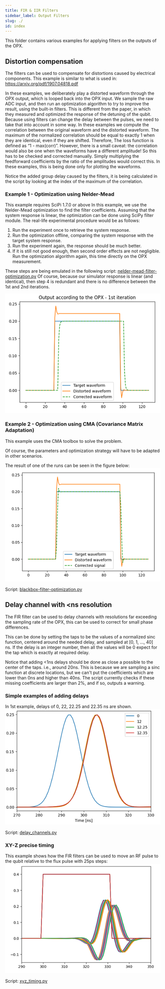 ```yaml
---
title: FIR & IIR Filters
sidebar_label: Output Filters
slug: ./
id: index
---
```


This folder contains various examples for applying filters on the outputs of the OPX.

## Distortion compensation

The filters can be used to compensate for distortions caused by electrical components.
This example is similar to what is used in: https://arxiv.org/pdf/1907.04818.pdf

In these examples, we deliberately play a distorted waveform through the OPX output, which 
is looped back into the OPX input. We sample the raw ADC input, and then run an optimization
algorithm to try to improve the result, using the built-in filters.
This is different from the paper, in which they measured and optimized the response of 
the detuning of the qubit.
Because using filters can change the delay between the pulses, we need to take that into account in some way.
In these examples we compute the correlation between the original waveform and the distorted waveform. 
The maximum of the normalized correlation should be equal to exactly 1 when they are identical, even if they are shifted. 
Therefore, The loss function is defined as “1 - max(corr)”. However, there is a small caveat: the correlation would
also be one when the waveforms have a different amplitude! So this has to be checked and corrected manually.
Simply multiplying the feedforward coefficients by the ratio of the amplitudes would correct this.
In these examples, this is being done only for plotting the waveforms.

Notice the added group delay caused by the filters, it is being calculated in the script by looking at the index of 
the maximum of the correlation.

### Example 1 - Optimization using Nelder-Mead
This example requires SciPi 1.7.0 or above
In this example, we use the Nelder-Mead optimization to find the filter coefficients.
Assuming that the system response is linear, the optimization can be done using SciPy filter module.
The real-life experimental procedure would be as follows:

1. Run the experiment once to retrieve the system response.
2. Run the optimization offline, comparing the system response with the target system response.
3. Run the experiment again, the response should be much better.
4. If it is still not good enough, then second order effects are not negligible.
   Run the optimization algorithm again, this time directly on the OPX measurement.
   
These steps are being emulated in the following script: [nelder-mead-filter-optimization.py](nelder-mead-filter-optimization.py)
Of course, because our simulator response is linear (and identical), then step 4 is redundant and there is no difference
between the 1st and 2nd iterations.

![Optimization](nelder-mead-filter-optimization.png)
   
### Example 2 - Optimization using CMA (Covariance Matrix Adaptation)
This example uses the CMA toolbox to solve the problem.

Of course, the parameters and optimization strategy will have to be adapted in other scenarios.

The result of one of the runs can be seen in the figure below:
![Optimization](blackbox-filter-optimization.png)

Script: [blackbox-filter-optimization.py](blackbox-filter-optimization.py)

## Delay channel with <ns resolution

The FIR filter can be used to delay channels with resolutions far exceeding the sampling rate 
of the OPX, this can be used to correct for small phase differences.

This can be done by setting the taps to be the values of a normalized sinc function, centered
around the needed delay, and sampled at [0, 1, ..., 40] ns. If the delay is an integer number,
then all the values will be 0 expect for the tap which is exactly at required delay.

Notice that adding <1ns delays should be done as close a possible to the center of the taps. i.e., around 20ns.
This is because we are sampling a sinc function at discrete locations, but we can't put the coefficients which are lower
than 0ns and higher than 40ns.
The script currently checks if these missing coefficients are larger than 2%, and if so, outputs a warning.

### Simple examples of adding delays
In 1st example, delays of 0, 22, 22.25 and 22.35 ns are shown.
![Delays](delay.png)

Script: [delay_channels.py](delay_channels.py)

### XY-Z precise timing
This example shows how the FIR filters can be used to move an RF pulse to the qubit relative to the flux pulse with 25ps
steps:
![XYZ](xy-z_timing.png)

Script: [xyz_timing.py](xyz_timing.py)
